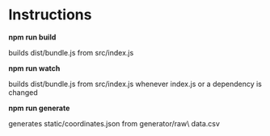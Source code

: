 # Instructions

**npm run build**

builds dist/bundle.js from src/index.js

**npm run watch**

builds dist/bundle.js from src/index.js whenever index.js or a dependency is changed

**npm run generate**

generates static/coordinates.json from generator/raw\ data.csv
